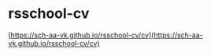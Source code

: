 # rsschool-cv
[https://sch-aa-vk.github.io/rsschool-cv/cv](https://sch-aa-vk.github.io/rsschool-cv/cv)
